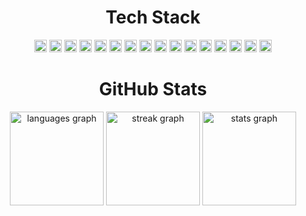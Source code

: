 <div align="center">
  <h1>Tech Stack</h1>
  <img src="https://img.shields.io/badge/python-3670A0?style=flat&logo=python&logoColor=ffdd54" height="20" alt="python"/>
  <img src="https://img.shields.io/badge/shell_script-%23121011.svg?style=flat&logo=gnu-bash&logoColor=white" height="20" alt="shell_script"/>
  <img src="https://img.shields.io/badge/Linux-FCC624?style=flat&logo=linux&logoColor=black" height="20" alt="linux"/>

  <img src="https://img.shields.io/badge/django-%23092E20.svg?style=flat&logo=django&logoColor=white" height="20" alt="django"/>
  <img src="https://img.shields.io/badge/JWT-black?style=flat&logo=JSON%20web%20tokens" height="20" alt="JWT"/>
  <img src="https://img.shields.io/badge/DJANGO-REST-ff1709?style=flat&logo=django&logoColor=white&color=ff1709&labelColor=gray" height="20" alt="DJANGO-REST"/>
  <img src="https://img.shields.io/badge/jinja-white.svg?style=flat&logo=jinja&logoColor=black" height="20" alt="jinja"/>
  <img src="https://img.shields.io/badge/bootstrap-%238511FA.svg?style=flat&logo=bootstrap&logoColor=white" height="20" alt="bootstrap"/>

  <img src="https://img.shields.io/badge/nginx-%23009639.svg?style=flat&logo=nginx&logoColor=white" height="20" alt="nginx"/>
  <img src="https://img.shields.io/badge/docker-%230db7ed.svg?style=flat&logo=docker&logoColor=white" height="20" alt="docker"/>

  <img src="https://img.shields.io/badge/sqlite-%2307405e.svg?style=flat&logo=sqlite&logoColor=white" height="20" alt="sqlite"/>
  <img src="https://img.shields.io/badge/postgres-%23316192.svg?style=flat&logo=postgresql&logoColor=white" height="20" alt="postgres"/>
  <img src="https://img.shields.io/badge/mysql-%2300000f.svg?style=flat&logo=mysql&logoColor=white" height="20" alt="mysql"/>

  <img src="https://img.shields.io/badge/Git-fc6d26?style=flat&logo=git&logoColor=white" height="20" alt="Git"/>
  <img src="https://img.shields.io/badge/Notion-%23000000.svg?style=flat&logo=notion&logoColor=white" height="20" alt="Notion"/>
  <img src="https://img.shields.io/badge/Postman-FF6C37?style=flat&logo=postman&logoColor=white" height="20" alt="Postman"/>
</div>

<div align="center">
  <h1>GitHub Stats</h1>
  <img src="https://github-readme-stats.vercel.app/api/top-langs?username=Deyvidas&locale=en&hide_title=true&layout=compact&card_width=320&langs_count=6&theme=dark&hide_border=true&order=2" height="150" alt="languages graph"  />
  <img src="https://streak-stats.demolab.com?user=Deyvidas&locale=en&mode=daily&theme=dark&hide_border=true&border_radius=5&date_format=j%20M%5B%20Y%5D&order=3" height="150" alt="streak graph"  />
  <img src="https://github-readme-stats.vercel.app/api?username=Deyvidas&hide_title=true&hide_rank=true&show_icons=false&include_all_commits=true&count_private=true&disable_animations=true&theme=dark&locale=en&hide_border=true&order=1" height="150" alt="stats graph"  />
</div>
